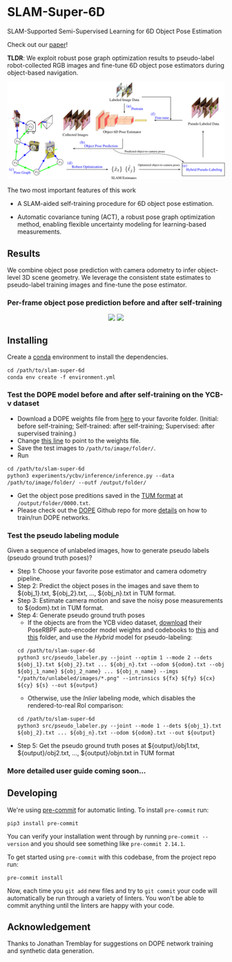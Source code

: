 # SLAM-Super-6D
SLAM-Supported Semi-Supervised Learning for 6D Object Pose Estimation

Check out our [paper](https://arxiv.org/pdf/2203.04424.pdf)!

**TLDR**: We exploit robust pose graph optimization results to pseudo-label robot-collected RGB images and fine-tune 6D object pose estimators during object-based navigation.

![Method Overview](media/figure1.png)

The two most important features of this work

- A SLAM-aided self-training procedure for 6D object pose estimation.

- Automatic covariance tuning (ACT), a robust pose graph optimization method, enabling flexible uncertainty modeling for learning-based measurements.

## Results

We combine object pose prediction with camera odometry to infer object-level 3D scene geometry.
We leverage the consistent state estimates to pseudo-label training images and fine-tune the pose estimator.

### Per-frame object pose prediction before and after self-training

<p align="middle">
    <img src="media/YCB-v-test.gif" width="400">
    <img src="media/robot-test.gif" width="400">
</p>

## Installing

Create a [conda](https://www.anaconda.com/products/individual) environment to install the dependencies.

```
cd /path/to/slam-super-6d
conda env create -f environment.yml
```

### Test the DOPE model before and after self-training on the YCB-v dataset
- Download a DOPE weights file from [here](https://drive.google.com/drive/folders/1fkMdr9Y8ls2EQTLtDmy8dULPHMEHWKKs?usp=sharing) to your favorite folder. (Initial: before self-training; Self-trained: after self-training; Supervised: after supervised training.)
- Change [this line](https://github.com/520xyxyzq/slam-super-6d/blob/645701adaf80a273c10adb863878d8f6af228f61/experiments/ycbv/inference/config_inference/config_pose.yaml#L11) to point to the weights file.
- Save the test images to `/path/to/image/folder/`.
- Run
```
cd /path/to/slam-super-6d
python3 experiments/ycbv/inference/inference.py --data /path/to/image/folder/ --outf /output/folder/
```
- Get the object pose preditions saved in the [TUM format](https://vision.in.tum.de/data/datasets/rgbd-dataset/file_formats) at `/output/folder/0000.txt`.
- Please check out the [DOPE](https://github.com/NVlabs/Deep_Object_Pose) Github repo for more [details](https://github.com/NVlabs/Deep_Object_Pose/tree/master/scripts/train2) on how to train/run DOPE networks.

### Test the pseudo labeling module
Given a sequence of unlabeled images, how to generate pseudo labels (pseudo ground truth poses)?
- Step 1: Choose your favorite pose estimator and camera odometry pipeline.
- Step 2: Predict the object poses in the images and save them to \${obj_1}.txt, \${obj_2}.txt, ..., \${obj_n}.txt in TUM format.
- Step 3: Estimate camera motion and save the noisy pose measurements to ${odom}.txt in TUM format.
- Step 4: Generate pseudo ground truth poses
    - If the objects are from the YCB video dataset, [download](https://drive.google.com/file/d/1LGH1N1F8BRDkym75Du02R6qvDat7_40T/view?usp=sharing) their PoseRBPF auto-encoder model weights and codebooks to [this](src/checkpoints/) and [this](src/codebooks/) folder, and use the _Hybrid_ model for pseudo-labeling:
    ```
    cd /path/to/slam-super-6d
    python3 src/pseudo_labeler.py --joint --optim 1 --mode 2 --dets ${obj_1}.txt ${obj_2}.txt ... ${obj_n}.txt --odom ${odom}.txt --obj ${obj_1_name} ${obj_2_name} ... ${obj_n_name} --imgs "/path/to/unlabeled/images/*.png" --intrinsics ${fx} ${fy} ${cx} ${cy} ${s} --out ${output}
    ```
    - Otherwise, use the _Inlier_ labeling mode, which disables the rendered-to-real RoI comparison:
    ```
    cd /path/to/slam-super-6d
    python3 src/pseudo_labeler.py --joint --mode 1 --dets ${obj_1}.txt ${obj_2}.txt ... ${obj_n}.txt --odom ${odom}.txt --out ${output}
    ```
- Step 5: Get the pseudo ground truth poses at \${output}/obj1.txt, \${output}/obj2.txt, ..., \${output}/objn.txt in TUM format

### More detailed user guide coming soon...

## Developing

We're using [pre-commit](https://pre-commit.com/) for automatic linting. To install `pre-commit` run:
```
pip3 install pre-commit
```
You can verify your installation went through by running `pre-commit --version` and you should see something like `pre-commit 2.14.1`.

To get started using `pre-commit` with this codebase, from the project repo run:
```
pre-commit install
```
Now, each time you `git add` new files and try to `git commit` your code will automatically be run through a variety of linters. You won't be able to commit anything until the linters are happy with your code.

## Acknowledgement

Thanks to Jonathan Tremblay for suggestions on DOPE network training and synthetic data generation.
